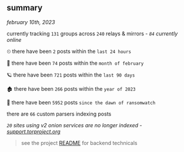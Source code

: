 
## summary
_february 10th, 2023_

currently tracking `131` groups across `240` relays & mirrors - _`84` currently online_

⏲ there have been `2` posts within the `last 24 hours`

🦈 there have been `74` posts within the `month of february`

🪐 there have been `721` posts within the `last 90 days`

🏚 there have been `266` posts within the `year of 2023`

🦕 there have been `5952` posts `since the dawn of ransomwatch`

there are `66` custom parsers indexing posts

_`20` sites using v2 onion services are no longer indexed - [support.torproject.org](https://support.torproject.org/onionservices/v2-deprecation/)_

> see the project [README](https://github.com/joshhighet/ransomwatch#ransomwatch--) for backend technicals
